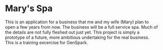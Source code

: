 # Mary's Spa

This is an application for a business that me and my wife (Mary) plan to open
a few years from now.  The business will be a full service spa.  Much of the
details are not fully fleshed out just yet.  This project is simply a 
prototype of a future, more ambitious undertaking for the real business.
This is a training excercise for GenSpark.
